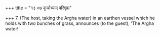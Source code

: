 +++
title = "१३ ०७ कूर्चाभ्याम् परिगृह्य"

+++
7. (The host, taking the Argha water) in an earthen vessel which he holds with two bunches of grass, announces (to the guest), 'The Argha water!'
